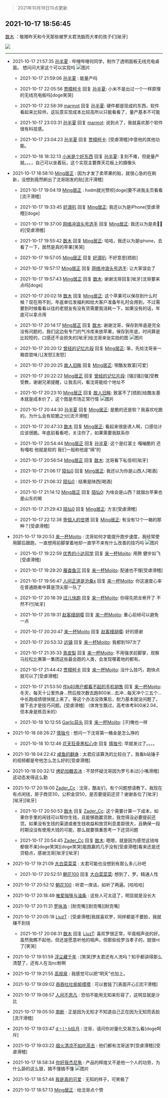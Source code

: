 > 2021年10月19日10点更新
<link rel="stylesheet" href="https://cdn.jsdelivr.net/gh/taotie6/sampleJSON@main/css/photo_show.css">
<meta name="referrer" content="no-referrer" />


 ## 2021-10-17 18:56:45 

 [㪚木](https://www.coolapk.com/feed/30754710?shareKey=MDE5Y2Q3OTZlZDA1NjE2YzAyMWY~) ：敬赠昨天和今天那些被罗太君洗脑而大孝的孩子们[呲牙] 

<div class="album">
<img class="img-item" src="https://image.coolapk.com/feed/2021/1017/18/1081091_f35ba045_8204_662@1080x655.jpeg" />
</div>

 ------- 

- 2021-10-17 21:57:35 [孙半夏](uid=1851173) : 哔哩哔哩何同学，制作了透明面板无线充电桌面。
想问问大家这个可以实现吗 ![图片](https://image.coolapk.com/feed/2021/1017/21/1851173_9054_3332@1792x828.jpg)

    - 2021-10-17 21:59:06 [孙半夏](uid=1851173) : 能量产吗 

    - 2021-10-17 22:05:56 [贾樟柯卡](uid=4286768) 回复 [孙半夏](uid=1851173): 小米不是出过一个一样原理的无线充电板吗[doge笑哭] 

    - 2021-10-17 22:58:39 [marmot](uid=814204) 回复 [孙半夏](uid=1851173): 硬件都是现成的东西，软件看起来比较帅，这玩意实现成本比较高所以只能看看了，量产基本不可能 

    - 2021-10-17 23:03:31 [孙半夏](uid=1851173) 回复 [marmot](uid=814204): 说到点了，我就喜欢那个软件很有科技感。 

    - 2021-10-17 23:04:23 [孙半夏](uid=1851173) 回复 [贾樟柯卡](uid=4286768): [受虐滑稽]中意他的其他功能。 

    - 2021-10-18 18:32:13 [小米是个好东西](uid=1650320) 回复 [孙半夏](uid=1851173): 复刻不难，但是量产就。。。，自己可以坐着玩，这个实现主要靠天花板上的摄像头 

- 2021-10-17 18:58:10 [Ming居正](uid=3232346) : 因为才发了卖苹果的贴，就很心急的在刷新，没想到竟然刷出了沈哥刚发的贴[流汗滑稽] 

    - 2021-10-17 19:04:19 [Ming居正](uid=3232346) : hxdm就光赞呗[doge]要不进我主页看看[流汗滑稽] 

    - 2021-10-17 19:33:45 [好滴叭](uid=5526219) 回复 [Ming居正](uid=3232346): 我还以为是iPhone[受虐滑稽][doge] 

    - 2021-10-17 19:37:00 [网络冲浪头号选手](uid=1864467) 回复 [Ming居正](uid=3232346): 我还以为是卖🍎📱的[受虐滑稽] 

    - 2021-10-17 19:55:42 [㪚木](uid=1081091) 回复 [Ming居正](uid=3232346): 哈哈，我还以为是iphone，去看了一下，居然是真的苹果[笑哭] 

    - 2021-10-17 19:57:05 [Ming居正](uid=3232346) 回复 [好滴叭](uid=5526219): 不好意思[捂脸] 

    - 2021-10-17 19:57:17 [Ming居正](uid=3232346) 回复 [网络冲浪头号选手](uid=1864467): 让大家误会了 

    - 2021-10-17 19:57:43 [Ming居正](uid=3232346) 回复 [㪚木](uid=1081091): 谢谢沈哥回复[呲牙]沈哥要来点吗[doge] 

    - 2021-10-17 20:02:18 [㪚木](uid=1081091) 回复 [Ming居正](uid=3232346): 这个苹果可以保存到什么时候？现在用不到，年底单位发福利和给大客户准备年礼时会用到，不过需要到时候看看以往的老朋友有没有货需要我消耗一下，如果没有的话，年底可以拿点用 

    - 2021-10-17 20:14:17 [Ming居正](uid=3232346) 回复 [㪚木](uid=1081091): 谢谢沈哥，保存到年底是完全没有问题的，我们这边有专门的气冷库来放苹果，保存到年底，时间算是比较短的，口感还不会损失的[呲牙]给沈哥来张实拍的图 ![图片](https://image.coolapk.com/feed/2021/1017/18/3232346_f9568b5d_7159_4406@1080x1440.jpeg)

    - 2021-10-17 20:20:12 [曾经的记忆片段](uid=2703645) 回复 [Ming居正](uid=3232346): 笨，先给沈哥来一箱尝尝味儿[发怒][发怒] 

    - 2021-10-17 20:20:25 [故人旧眸](uid=5481001) 回复 [Ming居正](uid=3232346): 带酷友致富[可爱] 

    - 2021-10-17 20:22:22 [Ming居正](uid=3232346) 回复 [曾经的记忆片段](uid=2703645): [强][强][强]受教受教，谢谢兄弟提醒，让我去问，看沈哥能给个地址不 

    - 2021-10-17 20:23:10 [Ming居正](uid=3232346) 回复 [故人旧眸](uid=5481001): 致富不了[捂脸]给酷友基本就是成本价了，这个图是市场正常行情 ![图片](https://image.coolapk.com/feed/2021/1017/20/3232346_e24156f2_3388_7111@592x484.jpeg)

    - 2021-10-17 20:44:30 [孙半夏](uid=1851173) 回复 [Ming居正](uid=3232346): 是脆的还是软？我喜欢吃脆的。为什么会有软脆之分[流汗滑稽] 

    - 2021-10-17 20:47:33 [㪚木](uid=1081091) 回复 [Ming居正](uid=3232346): 看起来很是诱人啊，口感估计应该很脆。年底前看看吧，关注你了，如果需要我联系你 

    - 2021-10-17 20:54:44 [Ming居正](uid=3232346) 回复 [孙半夏](uid=1851173): 这个是红富士 嘎嘣脆的 还有嘎啦 他就是软的 我们一般称他是“绵”的 

    - 2021-10-17 20:56:54 [Ming居正](uid=3232346) 回复 [㪚木](uid=1081091): 沈哥看下私信呗[呲牙] 

    - 2021-10-17 21:06:17 [陌仙0](uid=1807492) 回复 [Ming居正](uid=3232346): 我还以为你是山西人[喝酒] 

    - 2021-10-17 21:06:32 [陌仙0](uid=1807492) : 结果是陕西[喝酒] 

    - 2021-10-17 21:14:12 [Ming居正](uid=3232346) 回复 [陌仙0](uid=1807492): 为啥会是山西？就烟台苹果也是山东的嘛 

    - 2021-10-17 21:29:43 [陌仙0](uid=1807492) 回复 [Ming居正](uid=3232346): 方言[受虐滑稽] 

    - 2021-10-17 22:12:38 [壹個人的丗堺](uid=1461483) 回复 [Ming居正](uid=3232346): 有没有12个一箱的那种？[受虐滑稽] 

- 2021-10-17 19:20:53 [来一杯Mojito](uid=718339) : 沈哥如何才能提升跑步速度，我经常使用脚后跟跑，一直想用前脚掌着地却一直学不来有什么改善的技巧吗 ![图片](https://image.coolapk.com/feed/2021/1017/19/718339_e1a0f69c_9652_2162@1080x2340.jpeg)

    - 2021-10-17 19:22:59 [优秀的小达同学](uid=3114536) 回复 [来一杯Mojito](uid=718339): 用胯 健步如飞[受虐滑稽] 

    - 2021-10-17 19:29:20 [雁杳鱼沉](uid=821543) 回复 [来一杯Mojito](uid=718339): 配速也不慢[受虐滑稽] 

    - 2021-10-17 19:56:47 [人间正道是沧桑x](uid=2668879) 回复 [来一杯Mojito](uid=718339): 你这速度心率在普通跑者中算是顶尖那一队了 

    - 2021-10-17 20:18:39 [过儿快跑](uid=4122705) 回复 [来一杯Mojito](uid=718339): 你得先把龙脊开了 不然不行[呲牙] 

    - 2021-10-17 20:19:31 [赵客缦胡嘤](uid=2186376) 回复 [来一杯Mojito](uid=718339): 重心前倾可以避免一点 

    - 2021-10-17 20:20:47 [来一杯Mojito](uid=718339) 回复 [赵客缦胡嘤](uid=2186376): 好的感谢 

    - 2021-10-17 20:53:32 [远镇](uid=1471248) 回复 [来一杯Mojito](uid=718339): 我都到197次了 

    - 2021-10-17 21:35:33 [青皮梨](uid=1109281) 回复 [来一杯Mojito](uid=718339): 不用强求前脚掌，观察马拉松比赛第一集团这些最会跑的人类，会发现哪着地的都有。 

    - 2021-10-17 21:44:42 [贾樟柯卡](uid=4286768) 回复 [来一杯Mojito](uid=718339): 没什么技巧，跑快点就可以了[受虐滑稽] 

    - 2021-10-17 21:53:50 [件k40用户都看不起的手机销售](uid=2912050) 回复 [来一杯Mojito](uid=718339): 冬天，每天十公里热身…然后按次数去跑800米…去冲…每天冲个三五个…中长跑成绩很快就上来了。等这个办法没效果后，耐力基本就没问题了，接下去才是技巧问题。[受虐滑稽]
（体育生飘过，高考体考800米2.04，但本身是练百米的） 

    - 2021-10-18 10:12:55 [Garlic蒜头](uid=473445) 回复 [来一杯Mojito](uid=718339): [汗]俺也一样 

- 2021-10-18 08:26:27 [慎独兮](uid=3240487) : 想问一下沈哥第一桶金是怎么挣的 

    - 2021-10-18 10:12:46 [花天狂骨黑松心中](uid=3041572) 回复 [慎独兮](uid=3240487): 早就发过了。。。。 

- 2021-10-18 04:22:42 [咸鱼的翻身](uid=3945270) : 太君应该算洗的比较白了，我看b站锤子的视频都是夸他怎么怎么好的[受虐滑稽] 

- 2021-10-18 00:32:12 [烤奶加糖去冰](uid=739362) : 不禁怀疑沈哥因为罗亏本过[小嘴滑稽]这动态发得这么勤 

- 2021-10-17 20:18:00 [Zader_Cc](uid=1453125) : 沈哥，酷友们，有个问题想请教下，我现在有点闲钱，房子商贷30，公积金贷50，是否要提前还贷？谢谢各位了[呲牙][呲牙][呲牙] 

    - 2021-10-17 20:50:53 [㪚木](uid=1081091) 回复 [Zader_Cc](uid=1453125): 这个需要计算一下成本，如果你手里的闲钱可以帮你生钱，且能够跑赢贷款，我觉得没必要提前还贷。如果没有生钱的渠道或者生钱收益和放贷利息差距很大，且确保一段时期没没有使用大钱的可能，那么就要慎重思考一下还贷问题 

    - 2021-10-17 20:54:45 [Zader_Cc](uid=1453125) 回复 [㪚木](uid=1081091): 嗯嗯，就是因为感觉这钱啥都做不来[doge笑哭][doge笑哭]能跑赢的几乎没有[受虐滑稽]看来还是还贷稳点，感谢沈哥[呲牙][呲牙] 

- 2021-10-17 19:21:09 [大白菜菜菜](uid=2081020) : 太君可能也没想到有那么多儿孙吧 

    - 2021-10-17 20:52:51 [朝花100](uid=1753213) 回复 [大白菜菜菜](uid=2081020): 想到了，罗。精通人性 

- 2021-10-17 20:52:12 [朝花100](uid=1753213) : 听君一席话，如听了两遍。[哈哈哈] 

- 2021-10-17 20:18:49 [唯爱咖啡与油条](uid=2799079) : 这些人可太逗了，明显就是没长大 

- 2021-10-17 20:11:31 [罗咏浩](uid=1442620) : [耐克嘴][耐克嘴][耐克嘴] 

- 2021-10-17 20:05:18 [LiuzT](uid=2145927) : [受虐滑稽]我就喜欢罗，同样都是不要脸，我就赚不到钱 

    - 2021-10-17 20:08:31 [㪚木](uid=1081091) 回复 [LiuzT](uid=2145927): 喜欢罗很正常，毕竟相声说的好。虽然我瞧不起他，但还是愿意听他的相声。但那些给罗当孝子的，就很nt了[笑哭] 

- 2021-10-17 19:51:59 [浮尘藏千年](uid=618671) : [笑哭]罗太君还有人洗吗？知乎都讲得那么清楚了，还有人在当nc粉啊 

- 2021-10-17 19:21:55 [高规泉](uid=1123484) : 我感觉可以把“明天”也加上。 

- 2021-10-17 19:09:02 [吞吞吐吐偷偷摸摸](uid=4177414) : 可以套娃了[表面开心][流汗滑稽] 

- 2021-10-17 19:08:57 [人间不思凡](uid=2080265) : 恐怕不能用无知来形容了，这明显就是沙比 

- 2021-10-17 19:05:50 [南断](uid=1225983) : 正是因为无知才不知道自己正在因为无知而丢脸[流汗滑稽] 

- 2021-10-17 19:03:47 [d丶I丶b玖月](uid=2952537) : 沈哥，请问你对量化交易怎么看[doge呵斥] 

- 2021-10-17 19:03:22 [烟火清凉不如吃茶去](uid=4279524) : 他们都有沈哥送字[受虐滑稽][受虐滑稽] 

- 2021-10-17 18:58:34 [你好我杰尼龟](uid=12858991) : 产品的辉煌又不是他一个人的功劳，为什么舔的这么狠，搞不懂搞不懂 ![图片](https://image.coolapk.com/feed/2021/1017/16/12858991_6e79ae8c_0671_058@304x220.jpeg)

- 2021-10-17 18:57:48 [我是真的可爱](uid=731138) : 无知的样子，可笑极了 

- 2021-10-17 18:57:13 [Ming居正](uid=3232346) : 给沈哥点个赞 

